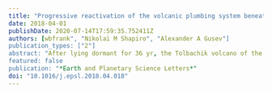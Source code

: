 ```yaml
---
title: "Progressive reactivation of the volcanic plumbing system beneath Tolbachik volcano (Kamchatka, Russia) revealed by long-period seismicity"
date: 2018-04-01
publishDate: 2020-07-14T17:59:35.752411Z
authors: [wbfrank", "Nikolaï M Shapiro", "Alexander A Gusev"]
publication_types: ["2"]
abstract: "After lying dormant for 36 yr, the Tolbachik volcano of the Klyuchevskoy group started to erupt on 27 November 2012. We investigate the preparatory phase of this eruption via a statistical analysis of the temporal behavior of long-period (LP) earthquakes that occurred beneath this volcanic system. The LP seismicity occurs close to the surface beneath the main volcanic edifices and at 30 km depth in the vicinity of a deep magmatic reservoir. The deep LP earthquakes and those beneath the Klyuchevskoy volcano occur quasi-periodically, while the LP earthquakes beneath Tolbachik are clustered in time. As the seismicity rate increased beneath Tolbachik days before the eruption, the level of the time clustering decreased. We interpret this as a manifestation of the evolution of the volcano plumbing system. We suggest that when a plumbing system awakes after quiescence, multiple cracks and channels are reactivated simultaneously and their interaction results in the strong time clustering of LP earthquakes. With time, this network of channels and cracks evolves into a more stable state with an overall increased permeability, where fluids flow uninhibited throughout the plumbing system except for a few remaining impediments that continue to generate seismic radiation. The inter-seismic source interaction and the level of earthquake time clustering in this latter state is weak. This scenario suggests that the observed evolution of the statistical behavior of the shallow LP seismicity beneath Tolbachik is an indicator of the reactivation and consolidation of the near-surface plumbing system prior to the Tolbachik eruption. The parts of the plumbing system above the deep magmatic reservoir and beneath the Klyuchevskoy volcano remain in nearly permanent activity, as demonstrated by the continuous occurrence of the deep LP earthquakes and very frequent Klyuchevskoy eruptions. This implies that these parts of the plumbing system remain in a stable permeable state and contain a few weakly interacting seismogenic sources. Our results provide new constraints on future mechanical models of the magmatic plumbing systems and demonstrate that the level of time clustering of LP earthquakes can be a useful parameter to infer information about the state of the plumbing system."
featured: false
publication: "*Earth and Planetary Science Letters*"
doi: "10.1016/j.epsl.2018.04.018"
---
```



